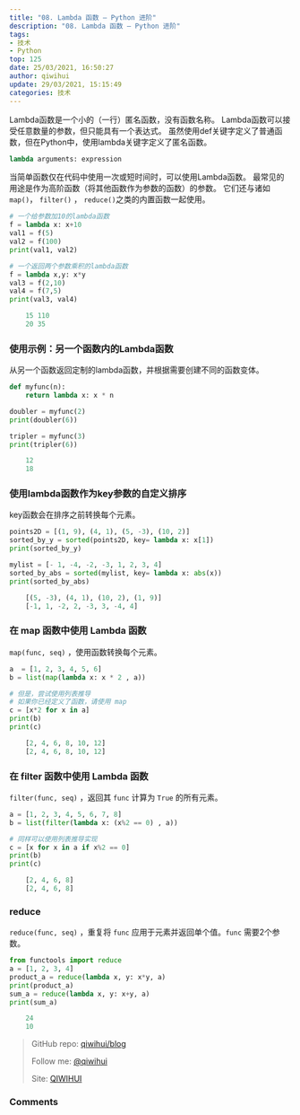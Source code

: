 ```yaml
---
title: "08. Lambda 函数 — Python 进阶"
description: "08. Lambda 函数 — Python 进阶"
tags: 
- 技术
- Python
top: 125
date: 25/03/2021, 16:50:27
author: qiwihui
update: 29/03/2021, 15:15:49
categories: 技术
---
```


Lambda函数是一个小的（一行）匿名函数，没有函数名称。 Lambda函数可以接受任意数量的参数，但只能具有一个表达式。 虽然使用def关键字定义了普通函数，但在Python中，使用lambda关键字定义了匿名函数。

```python
lambda arguments: expression
```

当简单函数仅在代码中使用一次或短时间时，可以使用Lambda函数。 最常见的用途是作为高阶函数（将其他函数作为参数的函数）的参数。 它们还与诸如 `map()`， `filter()` ， `reduce()`之类的内置函数一起使用。

<!--more-->

```python
# 一个给参数加10的lambda函数
f = lambda x: x+10
val1 = f(5)
val2 = f(100)
print(val1, val2)

# 一个返回两个参数乘积的lambda函数
f = lambda x,y: x*y
val3 = f(2,10)
val4 = f(7,5)
print(val3, val4)
```

```python
    15 110
    20 35
```

### 使用示例：另一个函数内的Lambda函数

从另一个函数返回定制的lambda函数，并根据需要创建不同的函数变体。

```python
def myfunc(n):
    return lambda x: x * n

doubler = myfunc(2)
print(doubler(6))

tripler = myfunc(3)
print(tripler(6))
```

```python
    12
    18
```

### 使用lambda函数作为key参数的自定义排序

key函数会在排序之前转换每个元素。

```python
points2D = [(1, 9), (4, 1), (5, -3), (10, 2)]
sorted_by_y = sorted(points2D, key= lambda x: x[1])
print(sorted_by_y)

mylist = [- 1, -4, -2, -3, 1, 2, 3, 4]
sorted_by_abs = sorted(mylist, key= lambda x: abs(x))
print(sorted_by_abs)
```

```python
    [(5, -3), (4, 1), (10, 2), (1, 9)]
    [-1, 1, -2, 2, -3, 3, -4, 4]
```

### 在 map 函数中使用 Lambda 函数

`map(func, seq)` ，使用函数转换每个元素。

```python
a  = [1, 2, 3, 4, 5, 6]
b = list(map(lambda x: x * 2 , a))

# 但是，尝试使用列表推导
# 如果你已经定义了函数，请使用 map
c = [x*2 for x in a]
print(b)
print(c)
```

```python
    [2, 4, 6, 8, 10, 12]
    [2, 4, 6, 8, 10, 12]
```

### 在 filter 函数中使用 Lambda 函数

`filter(func, seq)` ，返回其 `func` 计算为 `True` 的所有元素。

```python
a = [1, 2, 3, 4, 5, 6, 7, 8]
b = list(filter(lambda x: (x%2 == 0) , a))

# 同样可以使用列表推导实现
c = [x for x in a if x%2 == 0]
print(b)
print(c)
```

```python
    [2, 4, 6, 8]
    [2, 4, 6, 8]
```

### reduce

`reduce(func, seq)` ，重复将 `func` 应用于元素并返回单个值。`func` 需要2个参数。

```python
from functools import reduce
a = [1, 2, 3, 4]
product_a = reduce(lambda x, y: x*y, a)
print(product_a)
sum_a = reduce(lambda x, y: x+y, a)
print(sum_a)
```

```python
    24
    10
```

> GitHub repo: [qiwihui/blog](https://github.com/qiwihui/blog)
>
> Follow me: [@qiwihui](https://github.com/qiwihui)
>
> Site: [QIWIHUI](https://qiwihui.com)


### Comments


